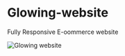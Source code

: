 # Glowing-website
Fully Responsive E-oommerce website


![Glowing website](https://imgur.com/4glDiwy.jpg)
